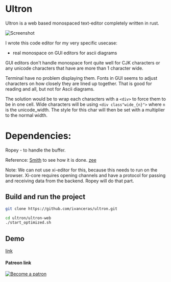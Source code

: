 # Ultron

Ultron is a web based monospaced text-editor completely written in rust.

![Screenshot](https://raw.githubusercontent.com/ivanceras/ultron/master/screenshot/ultron.png)

I wrote this code editor for my very specific usecase:
- real monospace on GUI editors for ascii diagrams

GUI editors don't handle monospace font quite well for CJK characters or any unicode characters
that have are more than 1 character wide.

Terminal have no problem displaying them.
Fonts in GUI seems to adjust characters on how closely they are lined up together.
That is good for reading and all, but not for Ascii diagrams.

The solution would be to wrap each characters with a `<div>` to force them to be in one cell.
Wide characters will be using `<div class"wide_{n}">` where `n` is the unicode_width.
The style for this char will then be set with a multiplier to the normal width.

# Dependencies:
Ropey - to handle the buffer.


Reference:
[Smith](https://github.com/IGI-111/Smith) to see how it is done.
[zee](https://crates.io/crates/zee)

Note:  We can not use xi-editor for this, because this needs to run on the browser.
Xi-core requires opening channels and have a protocol for passing and receiving data from the backend.
Ropey will do that part.

## Build and run the project

```sh
git clone https://github.com/ivanceras/ultron.git

cd ultron/ultron-web
./start_optimized.sh

```

## Demo

[link](https://ivanceras.github.io/ultron)


#### Patreon link
 [![Become a patron](https://c5.patreon.com/external/logo/become_a_patron_button.png)](https://www.patreon.com/ivanceras)
